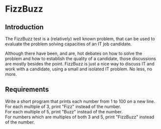 # FizzBuzz

## Introduction

The FizzBuzz test is a (relatively) well known problem, that can be used to evaluate the problem solving capacities of an IT job candidate.

Although there have been, and are, hot debates on how to solve the problem and how to establish the quality of a candidate, those discussions are mostly besides the point. FizzBuzz is just a nice way to discuss IT and work with a candidate, using a small and isolated IT problem. No less, no more.

## Requirements

Write a short program that prints each number from 1 to 100 on a new line.  
For each multiple of 3, print "Fizz" instead of the number.  
For each multiple of 5, print "Buzz" instead of the number.  
For numbers which are multiples of both 3 and 5, print "FizzBuzz" instead of the number.
